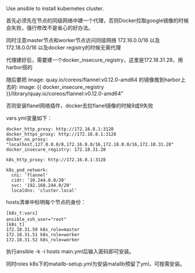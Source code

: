 Use ansible to install kubernetes cluster.

首先必须先在节点的同级网络中建一个代理，否则Docker拉取google镜像的时候会失败，强行修改不是省心的好办法。

同时注意master节点和worker节点访问同级网络 172.16.0.0/16 以及 172.18.0.0/16 以及docker registry的时候无需代理

代理建好后，需要建一个docker_insecure_registry，这里是172.18.31.28，用harbor搭的

随后要把 image: quay.io/coreos/flannel:v0.12.0-amd64 的镜像推到harbor上去的:
image: {{ docker_insecure_registry }}/library/quay.io/coreos/flannel:v0.12.0-amd64"

否则安装flanel网络插件，docker去拉flanel镜像的时候9成9失败

vars.yml变量如下：
```
docker_http_proxy: http://172.16.8.1:3128
docker_https_proxy: http://172.16.8.1:3128
docker_no_proxy: "localhost,127.0.0.0/8,172.16.0.0/16,172.18.0.0/16,172.18.31.28"
docker_insecure_registry: 172.18.31.28

k8s_http_proxy: http://172.16.8.1:3128

k8s_pod_network:
  cni: 'flannel'
  cidr: '10.244.0.0/20'
  svc: '192.168.244.0/20'
  localdns: 'cluster.local'
```
hosts清单中标明每个节点的身份：
```
[k8s_t:vars]
ansible_ssh_user="root"　　　　　　　
[k8s_t]
172.18.31.50 k8s_role=master
172.18.31.51 k8s_role=worker
172.18.31.52 k8s_role=worker
```
执行ansible -k -i hosts main.yml后输入密码即可安装。 

同时roles k8s下的matallb-setup.yml为安装matallb预留了yml，可按需安装。


